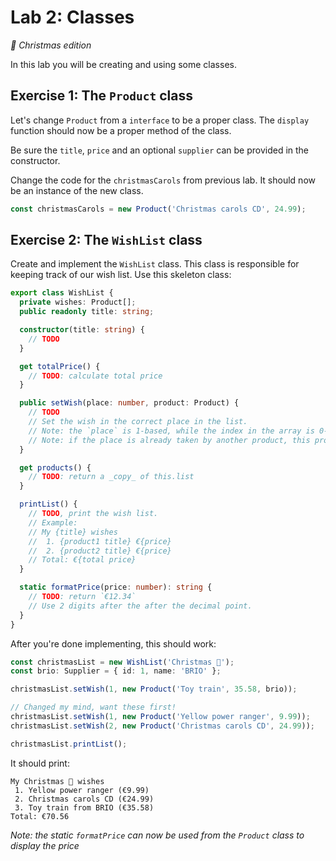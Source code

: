 # Lab 2: Classes

_🎄 Christmas edition_

In this lab you will be creating and using some classes.

## Exercise 1: The `Product` class

Let's change `Product` from a `interface` to be a proper class. The `display` function should now be a proper method of the class.

Be sure the `title`, `price` and an optional `supplier` can be provided in the constructor.

Change the code for the `christmasCarols` from previous lab. It should now be an instance of the new class.

```ts
const christmasCarols = new Product('Christmas carols CD', 24.99);
```

## Exercise 2: The `WishList` class

Create and implement the `WishList` class. This class is responsible for keeping track of our wish list. Use this skeleton class:

```ts
export class WishList {
  private wishes: Product[];
  public readonly title: string;

  constructor(title: string) {
    // TODO
  }

  get totalPrice() {
    // TODO: calculate total price
  }

  public setWish(place: number, product: Product) {
    // TODO
    // Set the wish in the correct place in the list.
    // Note: the `place` is 1-based, while the index in the array is 0-based
    // Note: if the place is already taken by another product, this product should take its place and bump the list.
  }

  get products() {
    // TODO: return a _copy_ of this.list
  }

  printList() {
    // TODO, print the wish list.
    // Example:
    // My {title} wishes
    //  1. {product1 title} €{price}
    //  2. {product2 title} €{price}
    // Total: €{total price}
  }

  static formatPrice(price: number): string {
    // TODO: return `€12.34`
    // Use 2 digits after the after the decimal point.
  }
}
```

After you're done implementing, this should work:

```ts
const christmasList = new WishList('Christmas 🎅');
const brio: Supplier = { id: 1, name: 'BRIO' };

christmasList.setWish(1, new Product('Toy train', 35.58, brio));

// Changed my mind, want these first!
christmasList.setWish(1, new Product('Yellow power ranger', 9.99));
christmasList.setWish(2, new Product('Christmas carols CD', 24.99));

christmasList.printList();
```

It should print:

```
My Christmas 🎅 wishes
 1. Yellow power ranger (€9.99)
 2. Christmas carols CD (€24.99)
 3. Toy train from BRIO (€35.58)
Total: €70.56
```

_Note: the static `formatPrice` can now be used from the `Product` class to display the price_
